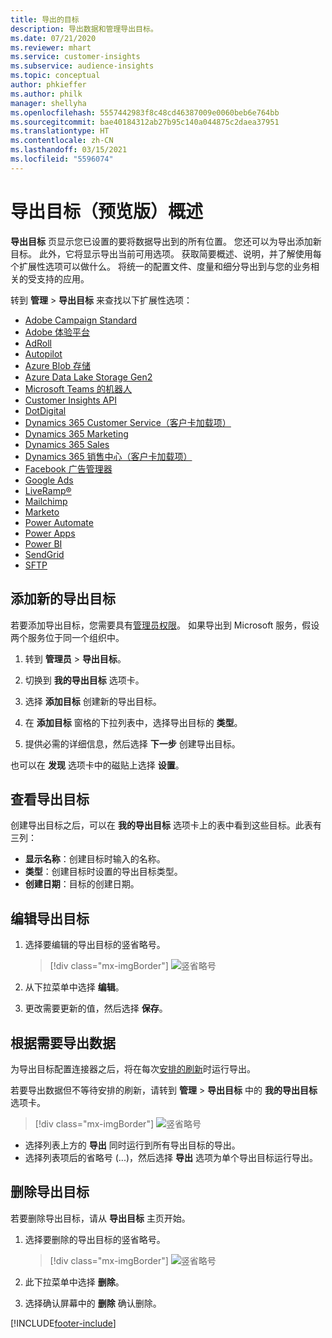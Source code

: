 ```yaml
---
title: 导出的目标
description: 导出数据和管理导出目标。
ms.date: 07/21/2020
ms.reviewer: mhart
ms.service: customer-insights
ms.subservice: audience-insights
ms.topic: conceptual
author: phkieffer
ms.author: philk
manager: shellyha
ms.openlocfilehash: 5557442983f8c48cd46387009e0060beb6e764bb
ms.sourcegitcommit: bae40184312ab27b95c140a044875c2daea37951
ms.translationtype: HT
ms.contentlocale: zh-CN
ms.lasthandoff: 03/15/2021
ms.locfileid: "5596074"
---
```

# <a name="export-destinations-preview-overview"></a>导出目标（预览版）概述

**导出目标** 页显示您已设置的要将数据导出到的所有位置。 您还可以为导出添加新目标。 此外，它将显示导出当前可用选项。 获取简要概述、说明，并了解使用每个扩展性选项可以做什么。 将统一的配置文件、度量和细分导出到与您的业务相关的受支持的应用。

转到 **管理** > **导出目标** 来查找以下扩展性选项：

- [Adobe Campaign Standard](export-adobe-campaign-standard.md)
- [Adobe 体验平台](export-adobe-experience-platform.md)
- [AdRoll](export-adroll.md)
- [Autopilot](export-autopilot.md)
- [Azure Blob 存储](export-azure-blob-storage.md)
- [Azure Data Lake Storage Gen2](export-azure-data-lake-storage-gen2.md)
- [Microsoft Teams 的机器人](export-teams-bot.md)
- [Customer Insights API](apis.md)
- [DotDigital](export-dotdigital.md)
- [Dynamics 365 Customer Service（客户卡加载项）](customer-card-add-in.md)
- [Dynamics 365 Marketing](export-dynamics365-marketing.md)
- [Dynamics 365 Sales](export-dynamics365-sales.md)
- [Dynamics 365 销售中心（客户卡加载项）](customer-card-add-in.md)
- [Facebook 广告管理器](export-facebook.md)
- [Google Ads](export-google-ads.md)
- [LiveRamp&reg;](export-liveramp.md)
- [Mailchimp](export-mailchimp.md)
- [Marketo](export-marketo.md)
- [Power Automate](export-power-automate.md)
- [Power Apps](export-power-apps.md)
- [Power BI](export-power-bi.md)
- [SendGrid](export-sendgrid.md)
- [SFTP](export-sftp.md)

## <a name="add-a-new-export-destination"></a>添加新的导出目标

若要添加导出目标，您需要具有[管理员权限](permissions.md)。 如果导出到 Microsoft 服务，假设两个服务位于同一个组织中。

1. 转到 **管理员** > **导出目标**。

1. 切换到 **我的导出目标** 选项卡。

1. 选择 **添加目标** 创建新的导出目标。

1. 在 **添加目标** 窗格的下拉列表中，选择导出目标的 **类型**。

1. 提供必需的详细信息，然后选择 **下一步** 创建导出目标。

也可以在 **发现** 选项卡中的磁贴上选择 **设置**。

## <a name="view-export-destinations"></a>查看导出目标

创建导出目标之后，可以在 **我的导出目标** 选项卡上的表中看到这些目标。此表有三列：

- **显示名称**：创建目标时输入的名称。
- **类型**：创建目标时设置的导出目标类型。
- **创建日期**：目标的创建日期。

## <a name="edit-an-export-destination"></a>编辑导出目标

1. 选择要编辑的导出目标的竖省略号。

   > [!div class="mx-imgBorder"]
   > ![竖省略号](media/export-destinations-page-ellipsis.png "竖省略号")

1. 从下拉菜单中选择 **编辑**。

1. 更改需要更新的值，然后选择 **保存**。

## <a name="export-data-on-demand"></a>根据需要导出数据

为导出目标配置连接器之后，将在每次[安排的刷新](system.md#schedule-tab)时运行导出。

若要导出数据但不等待安排的刷新，请转到 **管理** > **导出目标** 中的 **我的导出目标** 选项卡。

> [!div class="mx-imgBorder"]
> ![竖省略号](media/export-destinations-page-ellipsis.png "竖省略号")

- 选择列表上方的 **导出** 同时运行到所有导出目标的导出。
- 选择列表项后的省略号 (...)，然后选择 **导出** 选项为单个导出目标运行导出。

## <a name="remove-an-export-destination"></a>删除导出目标

若要删除导出目标，请从 **导出目标** 主页开始。

1. 选择要删除的导出目标的竖省略号。

   > [!div class="mx-imgBorder"]
   > ![竖省略号](media/export-destinations-page-ellipsis.png "竖省略号")

2. 此下拉菜单中选择 **删除**。

3. 选择确认屏幕中的 **删除** 确认删除。


[!INCLUDE[footer-include](../includes/footer-banner.md)]